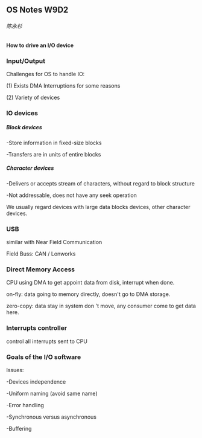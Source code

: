 ## OS Notes W9D2

###### 陈永杉

#### How to drive an I/O device

### Input/Output

Challenges for OS to handle IO:

(1) Exists DMA Interruptions for some reasons

(2) Variety of devices

### IO devices

##### Block devices

-Store information in fixed-size blocks

-Transfers are in units of entire blocks 

##### Character devices

-Delivers or accepts stream of characters, without regard to block structure

-Not addressable, does not have any seek operation

We usually regard devices with large data blocks devices, other character devices.

### USB

similar with Near Field Communication

Field Buss: CAN / Lonworks

### Direct Memory Access

CPU using DMA to get appoint data from disk, interrupt when done.

on-fly: data going to memory directly, doesn't go to DMA storage.

zero-copy: data stay in system don 't move, any consumer come to get data here.

### Interrupts controller

control all interrupts sent to CPU

### Goals of the I/O software

Issues:

-Devices independence

-Uniform naming (avoid same name)

-Error handling

-Synchronous versus asynchronous

-Buffering

